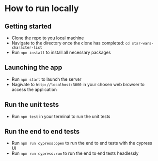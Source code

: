 # How to run locally

## Getting started

- Clone the repo to you local machine
- Navigate to the directory once the clone has completed: `cd star-wars-character-list`
- Run `npm install` to install all necessary packages

## Launching the app

- Run `npm start` to launch the server
- Nagivate to `http://localhost:3000` in your chosen web browser to access the application

## Run the unit tests

- Run `npm test` in your terminal to run the unit tests

## Run the end to end tests

- Run `npm run cypress:open` to run the end to end tests with the cypress UI
- Run `npm run cypress:run` to run the end to end tests headlessly
